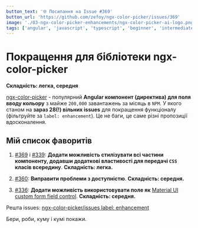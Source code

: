 ```yaml
---
button_text: '🌐 Посилання на Issue #369'
button_url: 'https://github.com/zefoy/ngx-color-picker/issues/369'
image: './03-ngx-color-picker-enhancements/ngx-color-picker-ai-logo.png'
tags: ['angular', 'javascript', 'typescript', 'beginner', 'intermediate']
---
```


# Покращення для бібліотеки ngx-color-picker

**Складність: легка, середня**

[ngx-color-picker](https://github.com/zefoy/ngx-color-picker) - популярний **Angular компонент (директива) для поля вводу кольору** з майже `200,000` завантажень за місяць в `NPM`. У якого станом на **зараз 28(!) вільних issues** для покращення функціоналу (фільтруйте за `label: enhancement`). Це не баги, це саме різні пропозиції вдосконалення.

## Мій список фаворитів

1. [#369](https://github.com/zefoy/ngx-color-picker/issues/369) і [#339](https://github.com/zefoy/ngx-color-picker/issues/339): **Додати можливість стилізувати всі частини компоненту, додавши додаткові властивості для передачі `CSS` класів всередину**. **Складність: легка.**

2. [#360](https://github.com/zefoy/ngx-color-picker/issues/360): **Виправити проблеми з доступністю**. **Складність: середня.**

3. [#336](https://github.com/zefoy/ngx-color-picker/issues/336): **Додати можливість використовувати поле як** [Material UI custom form field control](https://material.angular.dev/guide/creating-a-custom-form-field-control). **Складність: середня.**

Решта issues: [ngx-color-picker/issues label: enhancement](https://github.com/zefoy/ngx-color-picker/issues?q=is%3Aissue%20state%3Aopen%20label%3Aenhancement)

Бери, роби, куму і кумі покажи.
